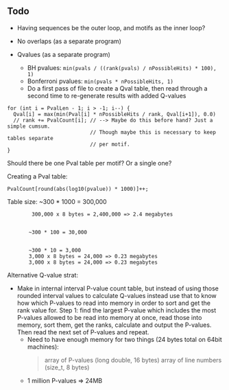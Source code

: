## Todo

- Having sequences be the outer loop, and motifs as the inner loop?

- No overlaps (as a separate program)

- Qvalues (as a separate program)
  + BH pvalues: `min(pvals / ((rank(pvals) / nPossibleHits) * 100), 1)`
  + Bonferroni pvalues: `min(pvals * nPossibleHits, 1)`
  + Do a first pass of file to create a Qval table, then read through
    a second time to re-generate results with added Q-values

```
for (int i = PvalLen - 1; i > -1; i--) {
  Qval[i] = max(min(Pval[i] * nPossibleHits / rank, Qval[i+1]), 0.0)
  // rank += PvalCount[i]; // --> Maybe do this before hand? Just a simple cumsum.
                           // Though maybe this is necessary to keep tables separate
                           // per motif.
}
```

Should there be one Pval table per motif? Or a single one?

Creating a Pval table:

  `PvalCount[round(abs(log10(pvalue)) * 1000)]++;`

Table size: ~300 * 1000 = 300,000

            300,000 x 8 bytes = 2,400,000 => 2.4 megabytes

            
           ~300 * 100 = 30,000

            
           ~300 * 10 = 3,000
           3,000 x 8 bytes = 24,000 => 0.23 megabytes
           3,000 x 8 bytes = 24,000 => 0.23 megabytes


Alternative Q-value strat:

- Make in internal interval P-value count table, but instead of using those
  rounded interval values to calculate Q-values instead use that to know how
  which P-values to read into memory in order to sort and get the rank value
  for. Step 1: find the largest P-value which includes the most P-values
  allowed to be read into memory at once, read those into memory, sort them,
  get the ranks, calculate and output the P-values. Then read the next set of
  P-values and repeat.
  + Need to have enough memory for two things (24 bytes total on 64bit machines):
    > array of P-values (long double, 16 bytes)
    > array of line numbers (size_t, 8 bytes)
  + 1 million P-values => 24MB

